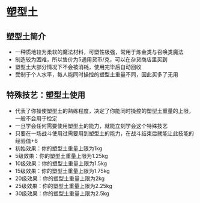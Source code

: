 # 塑型土

## 塑型土简介

* 一种质地较为柔软的魔法材料，可塑性极强，常用于炼金类与召唤类魔法
* 制造较为困难，所以售价为5通用货币/克，可以在杂货商店里买到
* 塑型土大部分情况下不会被消耗，使用完毕后自动回收
* 受制于个人水平，每人能同时操控的塑型土重量不同，因此买多了无用

## 特殊技艺：塑型土使用

* 代表了你操使塑型土的熟练程度，决定了你能同时操控的塑型土重量的上限，一般不会用于检定
* 一旦学会任何需要使用塑型土的能力，就能立刻学会这个特殊技艺
* 只要在一场战斗使用过需要用到塑型土的能力，在战斗结束后就能让此技能的经验值+6
* 初始效果：你的塑型土重量上限为1kg
* 5级效果：你的塑型土重量上限为1.25kg
* 10级效果：你的塑型土重量上限为1.5kg
* 15级效果：你的塑型土重量上限为1.75kg
* 20级效果：你的塑型土重量上限为2kg
* 25级效果：你的塑型土重量上限为2.25kg
* 30级效果：你的塑型土重量上限为2.5kg